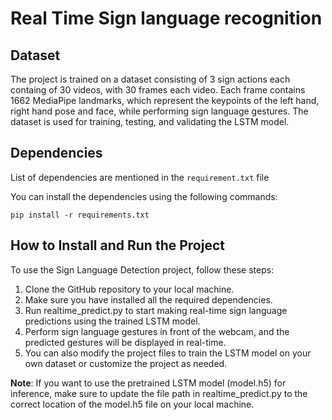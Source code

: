 # Real Time Sign language recognition 
## Dataset
The project is trained on a dataset consisting of 3 sign actions each containg of 30 videos, with 30 frames each video. Each frame contains 1662 MediaPipe landmarks, which represent the keypoints of the left hand, right hand pose and face, while performing sign language gestures. The dataset is used for training, testing, and validating the LSTM model.

## Dependencies
List of dependencies are mentioned in the `requirement.txt` file

You can install the dependencies using the following commands:

```
pip install -r requirements.txt

```

## How to Install and Run the Project

To use the Sign Language Detection project, follow these steps:

1. Clone the GitHub repository to your local machine.
2. Make sure you have installed all the required dependencies.
3. Run realtime_predict.py to start making real-time sign language predictions using the trained LSTM model.
4. Perform sign language gestures in front of the webcam, and the predicted gestures will be displayed in real-time.
5. You can also modify the project files to train the LSTM model on your own dataset or customize the project as needed.

**Note**: If you want to use the pretrained LSTM model (model.h5) for inference, make sure to update the file path in realtime_predict.py to the correct location of the model.h5 file on your local machine.
